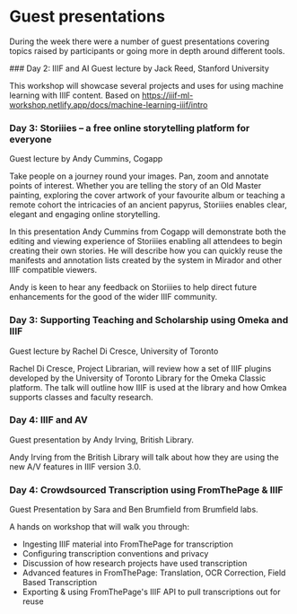 # Guest presentations
During the week there were a number of guest presentations covering topics raised by participants or going more in depth around different tools. 

### Day 2: IIIF and AI
Guest lecture by Jack Reed, Stanford University

This workshop will showcase several projects and uses for using machine learning with IIIF content. Based on https://iiif-ml-workshop.netlify.app/docs/machine-learning-iiif/intro


### Day 3: Storiiies – a free online storytelling platform for everyone
Guest lecture by Andy Cummins, Cogapp

Take people on a journey round your images. Pan, zoom and annotate points of interest. Whether you are telling the story of an Old Master painting, exploring the cover artwork of your favourite album or teaching a remote cohort the intricacies of an ancient papyrus, Storiiies enables clear, elegant and engaging online storytelling.

In this presentation Andy Cummins from Cogapp will demonstrate both the editing and viewing experience of Storiiies enabling all attendees to begin creating their own stories. He will describe how you can quickly reuse the manifests and annotation lists created by the system in Mirador and other IIIF compatible viewers.

Andy is keen to hear any feedback on Storiiies to help direct future enhancements for the good of the wider IIIF community.

### Day 3: Supporting Teaching and Scholarship using Omeka and IIIF
Guest lecture by Rachel Di Cresce, University of Toronto

Rachel Di Cresce, Project Librarian, will review how a set of IIIF plugins developed by the University of Toronto Library for the Omeka Classic platform. The talk will outline how IIIF is used at the library and how Omkea supports classes and faculty research. 

### Day 4: IIIF and AV
Guest presentation by Andy Irving, British Library.

Andy Irving from the British Library will talk about how they are using the new A/V features in IIIF version 3.0.

### Day 4: Crowdsourced Transcription using FromThePage & IIIF
Guest Presentation by Sara and Ben Brumfield from Brumfield labs. 

A hands on workshop that will walk you through:
 * Ingesting IIIF material into FromThePage for transcription
 * Configuring transcription conventions and privacy
 * Discussion of how research projects have used transcription
 * Advanced features in FromThePage:  Translation, OCR Correction, Field Based Transcription
 * Exporting & using FromThePage's IIIF API to pull transcriptions out for reuse
